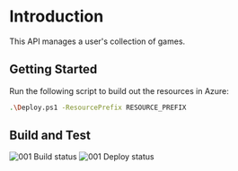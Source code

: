 # Introduction

This API manages a user's collection of games.

## Getting Started

Run the following script to build out the resources in Azure:

```bash
.\Deploy.ps1 -ResourcePrefix RESOURCE_PREFIX
```

## Build and Test

![001 Build status](https://dev.azure.com/maruma/MJR066/_apis/build/status/FunctionApp-Build)
![001 Deploy status](https://vsrm.dev.azure.com/maruma/_apis/public/Release/badge/d9a7ad84-9e15-4d56-b58f-2d3ee2ed41ec/4/11)

